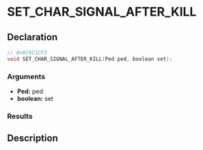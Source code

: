 # SET_CHAR_SIGNAL_AFTER_KILL

## Declaration
```cpp
// 0x6C6C1CF3
void SET_CHAR_SIGNAL_AFTER_KILL(Ped ped, boolean set);
```

### Arguments
- **Ped:** ped
- **boolean:** set

### Results

## Description
